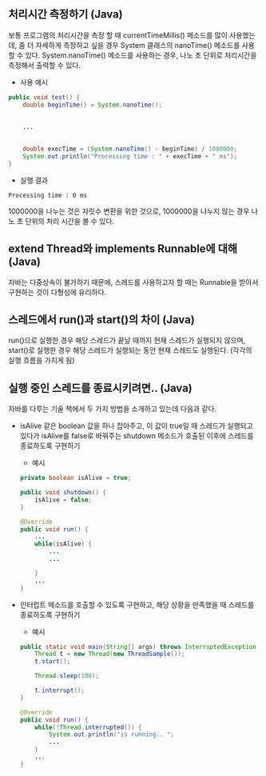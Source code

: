 ## 처리시간 측정하기 (Java)
보통 프로그램의 처리시간을 측정 할 때 currentTimeMillis() 메소드를 많이 사용했는데, 좀 더 자세하게 측정하고 싶을 경우 System 클래스의 nanoTime() 메소드를 사용할 수 있다.
System.nanoTime() 메소드를 사용하는 경우, 나노 초 단위로 처리시간을 측정해서 출력할 수 있다.
* 사용 예시
```java
public void test() {
    double beginTime() = System.nanoTime();
    
    
    ...
    

    double execTime = (System.nanoTime() - beginTime) / 1000000;
    System.out.println("Processing time : " + execTime + " ms");
}
```

* 실행 결과
```
Processing time : 0 ms
```

1000000을 나누는 것은 자릿수 변환을 위한 것으로, 1000000을 나누지 않는 경우 나노 초 단위의 처리 시간을 볼 수 있다.

## extend Thread와 implements Runnable에 대해 (Java)
자바는 다중상속이 불가하기 때문에, 스레드를 사용하고자 할 때는 Runnable을 받아서 구현하는 것이 다형성에 유리하다.

## 스레드에서 run()과 start()의 차이 (Java)
run()으로 실행한 경우 해당 스레드가 끝날 때까지 현재 스레드가 실행되지 않으며, start()로 실행한 경우 해당 스레드가 실행되는 동안 현재 스레드도 실행된다. (각각의 실행 흐름을 가지게 됨)

## 실행 중인 스레드를 종료시키려면.. (Java)
자바를 다루는 기술 책에서 두 가지 방법을 소개하고 있는데 다음과 같다.
* isAlive 같은 boolean 값을 하나 잡아주고, 이 값이 true일 때 스레드가 실행되고 있다가 isAlive를 false로 바꿔주는 shutdown 메소드가 호출된 이후에 스레드를 종료하도록 구현하기
    * 예시
    ```java
    private boolean isAlive = true;

    public void shutdown() {
        isAlive = false;
    }

    @Override
    public void run() {
        ...
        while(isAlive) {
            ...
            ...

        }
        ...
    }
    ```

* 인터럽트 메소드를 호출할 수 있도록 구현하고, 해당 상황을 만족했을 때 스레드를 종료하도록 구현하기
    * 예시
    ```java
    public static void main(String[] args) throws InterruptedException {
        Thread t = new Thread(new ThreadSample());
        t.start();

        Thread.sleep(100);

        t.interrupt();
    }

    @Override
    public void run() {
        while(!Thread.interrupted()) {
            System.out.println("is running.. ";
            ...
        }
        ...
    }
    ```
